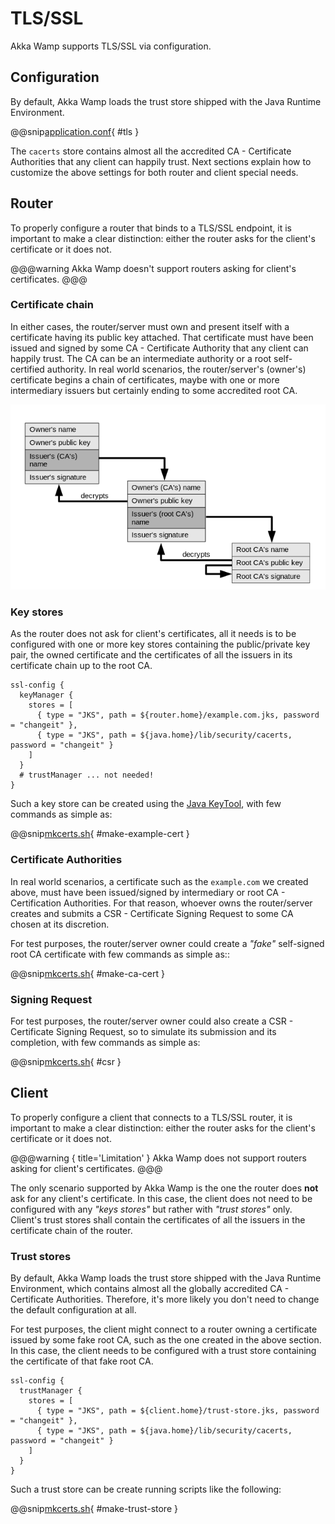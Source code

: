 # TLS/SSL
Akka Wamp supports TLS/SSL via configuration.

## Configuration
By default, Akka Wamp loads the trust store shipped with the Java Runtime Environment.

@@snip[application.conf](../../../../core/src/main/resources/reference.conf){ #tls }

The ``cacerts`` store contains almost all the accredited CA - Certificate Authorities that any client can happily trust. Next sections explain how to customize the above settings for both router and client special needs.


## Router
To properly configure a router that binds to a TLS/SSL endpoint, it is important to make a clear distinction: either the router asks for the client's certificate or it does not.

@@@warning
Akka Wamp doesn't support routers asking for client's certificates.
@@@

### Certificate chain
In either cases, the router/server must own and present itself with a certificate having its public key attached. That certificate must have been issued and signed by some CA - Certificate Authority that any client can happily trust. The CA can be an intermediate authority or a root self-certified authority. In real world scenarios, the router/server's (owner's) certificate begins a chain of certificates, maybe with one or more intermediary issuers but certainly ending to some accredited root CA.

![tls](tls.png)

### Key stores
As the router does not ask for client's certificates, all it needs is to be configured with one or more key stores containing the public/private key pair, the owned certificate and the certificates of all the issuers in its certificate chain up to the root CA.
  
```hocon
ssl-config {
  keyManager {
    stores = [
      { type = "JKS", path = ${router.home}/example.com.jks, password = "changeit" },
      { type = "JKS", path = ${java.home}/lib/security/cacerts, password = "changeit" }
    ]
  }
  # trustManager ... not needed!
}
```

Such a key store can be created using the [Java KeyTool](https://docs.oracle.com/javase/8/docs/technotes/tools/windows/keytool.html), with few commands as simple as:

@@snip[mkcerts.sh](../../../../examples/router/mkcerts.sh){ #make-example-cert }

### Certificate Authorities
In real world scenarios, a certificate such as the ``example.com`` we created above, must have been issued/signed by intermediary or root CA - Certification Authorities. For that reason, whoever owns the router/server creates and submits a CSR - Certificate Signing Request to some CA chosen at its discretion.

For test purposes, the router/server owner could create a _"fake"_ self-signed root CA certificate with few commands as simple as::

@@snip[mkcerts.sh](../../../../examples/router/mkcerts.sh){ #make-ca-cert }

### Signing Request

For test purposes, the router/server owner could also create a CSR - Certificate Signing Request, so to simulate its submission and its completion, with few commands as simple as:

@@snip[mkcerts.sh](../../../../examples/router/mkcerts.sh){ #csr }


## Client
To properly configure a client that connects to a TLS/SSL router, it is important to make a clear distinction: either the router asks for the client's certificate or it does not.

@@@warning { title='Limitation' }
Akka Wamp does not support routers asking for client's certificates.
@@@


The only scenario supported by Akka Wamp is the one the router does **not** ask for any client's certificate. In this case, the client does not need to be configured with any _"keys stores"_ but rather with _"trust stores"_ only. Client's trust stores shall contain the certificates of all the issuers in the certificate chain of the router. 

### Trust stores

By default, Akka Wamp loads the trust store shipped with the Java Runtime Environment, which contains almost all the globally accredited CA - Certificate Authorities. Therefore, it's more likely you don't need to change the default configuration at all.

For test purposes, the client might connect to a router owning a certificate issued by some fake root CA, such as the one created in the above section. In this case, the client needs to be configured with a trust store containing the certificate of that fake root CA.

```hocon
ssl-config {
  trustManager {
    stores = [
      { type = "JKS", path = ${client.home}/trust-store.jks, password = "changeit" },
      { type = "JKS", path = ${java.home}/lib/security/cacerts, password = "changeit" }
    ]
  }
}
```

Such a trust store can be create running scripts like the following:


@@snip[mkcerts.sh](../../../../examples/futures/mkcerts.sh){ #make-trust-store }
